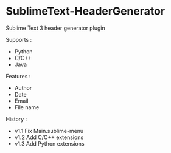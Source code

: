 SublimeText-HeaderGenerator
===========================

Sublime Text 3 header generator plugin

Supports :
- Python
- C/C++
- Java

Features :
- Author
- Date
- Email
- File name

History :
* v1.1
Fix Main.sublime-menu
* v1.2
Add C/C++ extensions
* v1.3
Add Python extensions